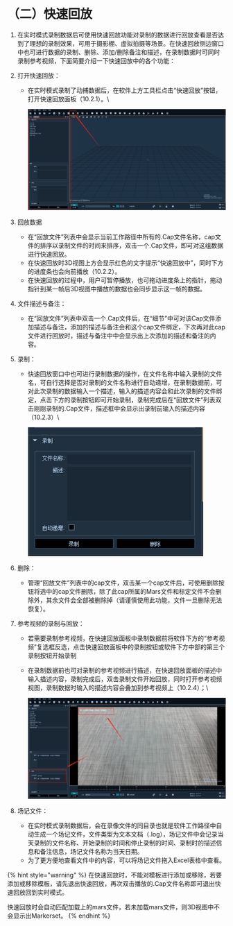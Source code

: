 # （二）快速回放

1. 在实时模式录制数据后可使用快速回放功能对录制的数据进行回放查看是否达到了理想的录制效果，可用于摄影棚、虚拟拍摄等场景。在快速回放侧边窗口中也可进行数据的录制、删除、添加/删除备注和描述，在录制数据时可同时录制参考视频，下面简要介绍一下快速回放中的各个功能：
2. 打开快速回放：
   *   在实时模式录制了动捕数据后，在软件上方工具栏点击“快速回放”按钮，打开快速回放面板（10.2.1）。\


       ![10.2.1](<../.gitbook/assets/7 (9).png>)
3. 回放数据
   * 在“回放文件”列表中会显示当前工作路径中所有的.Cap文件名称，cap文件的排序以录制文件的时间来排序，双击一个.Cap文件，即可对这组数据进行快速回放。
   * 在快速回放时3D视图上方会显示红色的文字提示“快速回放中”，同时下方的进度条也会向前播放（10.2.2）。
   * 在快速回放的过程中，用户可暂停播放，也可拖动进度条上的指针，拖动指针到某一帧后3D视图中播放的数据也会同步显示这一帧的数据。
4. 文件描述与备注：
   * 在“回放文件”列表中双击一个.Cap文件后，在“细节”中可对该Cap文件添加描述与备注，添加的描述与备注会和这个cap文件绑定，下次再对此cap文件进行回放时，描述与备注中中会显示出上次添加的描述和备注的内容。
5. 录制：
   *   快速回放窗口中也可进行录制数据的操作，在文件名称中输入录制的文件名，可自行选择是否对录制的文件名称进行自动递增，在录制数据前，可对此次录制的数据输入一个描述，输入的描述内容会和此次录制的文件绑定，点击下方的录制按钮即可开始录制，录制完成后在“回放文件”列表双击刚刚录制的.Cap文件，描述框中会显示出录制前输入的描述内容（10.2.3）\


       ![10.2.3](<../.gitbook/assets/9 (5).png>)
6. 删除：
   * 管理“回放文件”列表中的cap文件，双击某一个cap文件后，可使用删除按钮将选中的cap文件删除，除了此cap所属的Mars文件和标定文件不会删除外，其余文件会全部被删除掉（请谨慎使用此功能，文件一旦删除无法恢复）。
7. 参考视频的录制与回放：
   * 若需要录制参考视频，在快速回放面板中录制数据前将软件下方的“参考视频”复选框反选，点击快速回放面板中的录制按钮或软件下方中部的第三个录制按钮开始录制
   *   在录制数据前也可对录制的参考视频进行描述，在快速回放面板的描述中输入描述内容，录制完成后，双击录制文件开始回放，同时打开参考视频视图，录制数据时输入的描述内容会叠加到参考视频上（10.2.4）；\


       ![10.2.4](<../.gitbook/assets/10 (4).png>)


8. 场记文件：
   * 在实时模式录制数据后，会在录像文件的同目录也就是软件工作路径中自动生成一个场记文件，文件类型为文本文档（.log），场记文件中会记录当天录制的文件名称、开始录制的时间和停止录制的时间、录制时的描述信息和备注信息，场记文件名称为当天日期。
   * 为了更方便地查看文件中的内容，可以将场记文件拖入Excel表格中查看。

{% hint style="warning" %}
在快速回放时，不能对模板进行添加或移除，若要添加或移除模板，请先退出快速回放，再次双击播放的.Cap文件名称即可退出快速回放回到实时模式。

快速回放时会自动匹配加载上的mars文件，若未加载mars文件，则3D视图中不会显示出Markerset。
{% endhint %}
